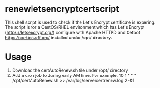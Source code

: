 # renewletsencryptcertscript
This shell script is used to check if the Let's Encrypt certificate is expering.  The script is for a CentOS/RHEL environment which has Let's Encrypt (https://letsencrypt.org/) configure with Apache HTTPD and Cetbot https://certbot.eff.org/ installed under /opt/ directory.

# Usage
1. Download the certAutoRenew.sh file under /opt/ directory
2. Add a cron job to during early AM time.  For example: 10 1 * * * /opt/certAutoRenew.sh >> /var/log/servercertrenew.log 2>&1
